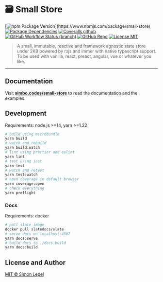 # 🗃 Small Store

[![npm Package Version](https://img.shields.io/npm/v/small-store?)](https://www.npmjs.com/package/small-store)
[![Package Dependencies](https://img.shields.io/david/simbo/small-store?label=deps)](https://www.npmjs.com/package/small-store?activeTab=dependencies)
[![Coveralls github](https://img.shields.io/coveralls/github/simbo/small-store)](https://coveralls.io/github/simbo/small-store)
[![GitHub Workflow Status (branch)](https://img.shields.io/github/workflow/status/simbo/small-store/CI/master)](https://github.com/simbo/small-store/actions?query=workflow%3ACI)
[![GitHub Repo](https://img.shields.io/badge/repo-public-87ceeb)](https://github.com/simbo/small-store)
[![License MIT](https://img.shields.io/badge/license-MIT-4cc552)](http://simbo.mit-license.org/)

> A small, immutable, reactive and framework agnostic state store under 2KB
> powered by rxjs and immer with native typescript support. To be used with
> vanilla, react, preact, angular, vue or whatever you like.

---

## Documentation

Visit **[simbo.codes/small-store](https://simbo.codes/small-store/)** to read
the documentation and the examples.

## Development

Requirements: node.js >=14, yarn >=1.22

```sh
# build using microbundle
yarn build
# watch and rebuild
yarn build:watch
# lint using prettier and eslint
yarn lint
# test using jest
yarn test
# watch and retest
yarn test:watch
# open coverage in default browser
yarn coverage:open
# check everything
yarn preflight
```

### Docs

Requirements: docker

```sh
# pull slate image
docker pull slatedocs/slate
# serve docs on localhost:4567
yarn docs:serve
# build docs to ./docs-build
yarn docs:build
```

## License and Author

[MIT &copy; Simon Lepel](http://simbo.mit-license.org/)
